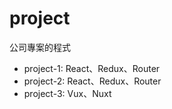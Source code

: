# project
公司專案的程式
- project-1: React、Redux、Router
- project-2: React、Redux、Router
- project-3: Vux、Nuxt
